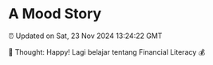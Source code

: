 # A Mood Story

⏰ Updated on Sat, 23 Nov 2024 13:24:22 GMT

💭 Thought: Happy! Lagi belajar tentang Financial Literacy 💰

